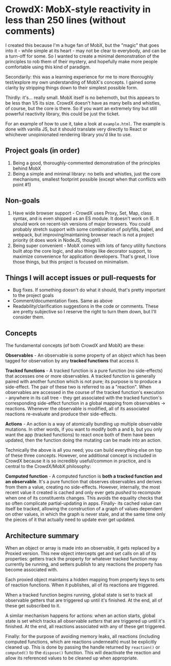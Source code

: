 # CrowdX: MobX-style reactivity in less than 250 lines (without comments)

I created this because I'm a huge fan of MobX, but the "magic" that goes into 
it - while simple at its heart - may not be clear to everybody, and can be a 
turn-off for some. So I wanted to create a minimal demonstration of the 
principles to rob them of their mystery, and hopefully make more people 
comfortable using this kind of paradigm.

Secondarily: this was a learning experience for me to more thoroughly 
test/explore my own understanding of MobX's concepts. I gained some clarity by 
stripping things down to their simplest possible form.

Thirdly: it's... really small. MobX itself is no behemoth, but this appears 
to be less than 1/5 its size. CrowdX doesn't have as many bells and whistles, of 
course, but the core is there. So if you want an extremely tiny but still 
powerful reactivity library, this could be just the ticket.

For an example of how to use it, take a look at `example.html`. The example is
done with vanilla JS, but it should translate very directly to React or 
whichever unopinionated rendering library you'd like to use.

## Project goals (in order)
1. Being a good, thoroughly-commented demonstration of the principles behind 
MobX
2. Being a simple and minimal library: no bells and whistles, just the core 
mechanisms, smallest footprint possible (except when that conflicts with 
point #1)

## Non-goals
1. Have wide browser support - CrowdX uses Proxy, Set, Map, class syntax, and is 
even shipped as an ES module. It doesn't work on IE. It should work on 
recent-ish versions of major browsers. You could probably stretch support with
some combination of polyfills, babel, and webpack, but improving/maintaining
browser reach is not a project priority (it does work in NodeJS, though!).
2. Being super convenient - MobX comes with lots of fancy utility functions 
built atop the core logic, and also things like decorator support, to maximize convenience for
application developers. That's great, I love those things, but this project is 
focused on minimalism.

## Things I will accept issues or pull-requests for
- Bug fixes. If something doesn't do what it should, that's pretty important to 
the project goals
- Comment/documentation fixes. Same as above
- Readability/clarification suggestions in the code or comments. These are 
pretty subjective so I reserve the right to turn them down, but I'll consider 
them.

## Concepts

The fundamental concepts (of both CrowdX and MobX) are these:

**Observables** - An observable is some property of an object which has been 
tagged for observation by any **tracked functions** that access it.

**Tracked functions** - A tracked function is a pure function (no side-effects)
that accesses one or more observables. A tracked function is generally paired 
with another function which is not pure; its purpose is to produce a 
side-effect. The pair of these two is referred to as a "reaction". 
When observables are accessed in the course of the tracked function's execution - 
anywhere in its call tree - they get associated with the tracked function's 
corresponding side-effect function in a global mapping from observables -> 
reactions. Whenever the observable is modified, all of its associated reactions 
re-evaluate and produce their side-effects.

**Actions** - An action is a way of atomically bundling up multiple observable 
mutations. In other words, if you want to modify both a and b, but you only want
the app (tracked functions) to react once both of them have been updated, then
the function doing the mutating can be made into an action.

Technically the above is all you need; you can build everything else on top of 
these three concepts. However, one additional concept is included in CrowdX 
because it is so incredibly useful/common in practice, and is central to the 
CrowdX/MobX philosophy:

**Computed function** - A computed function is **both a tracked function and an 
observable**. It's a pure function that observes observables and derives from
them a value, creating no side-effects. However, internally, the most recent 
value it created is cached and only ever gets _pushed_ to recompute when one
of its constituents changes. This avoids the equality checks that so often
complicate partial-updating in apps. Finally- its cached value can itself be
tracked, allowing the construction of a graph of values dependent on other 
values, in which the graph is never stale, and at the same time only the pieces 
of it that actually need to update ever get updated.

## Architecture summary

When an object or array is made into an observable, it gets replaced by a 
Proxied version. This new object intercepts get and set calls on all of its 
properties: getters track the property for whatever tracked function may 
currently be running, and setters publish to any reactions the property has
become associated with.

Each proxied object maintains a hidden mapping from property keys to sets of 
reaction functions. When it publishes, all of its reactions are triggered.

When a tracked function begins running, global state is set to track all 
observable getters that are triggered up until it's finished. At the end, all of
these get subscribed to it.

A similar mechanism happens for actions: when an action starts, global state is
set which tracks all observable *setters* that are triggered up until it's 
finished. At the end, all reactions associated with any of these get triggered.

Finally: for the purpose of avoiding memory leaks, all reactions (including 
computed functions, which are reactions underneath) must be explicitly cleaned 
up. This is done by passing the handle returned by `reaction()` or `computed()`
to the `dispose()` function. This will deactivate the reaction and allow its
referenced values to be cleaned up when appropriate.